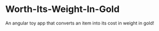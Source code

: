 # Worth-Its-Weight-In-Gold

An angular toy app that converts an item into its cost in weight in gold!
